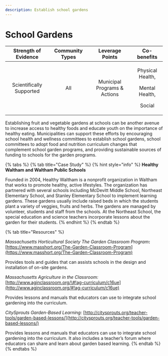 ```yaml
---
description: Establish school gardens
---
```


# School Gardens

<table>
  <thead>
    <tr>
      <th style="text-align:center">Strength of Evidence</th>
      <th style="text-align:center">Community Types</th>
      <th style="text-align:center">Leverage Points</th>
      <th style="text-align:center">Co-benefits</th>
    </tr>
  </thead>
  <tbody>
    <tr>
      <td style="text-align:center">Scientifically Supported</td>
      <td style="text-align:center">All</td>
      <td style="text-align:center">Municipal Programs &amp; Actions</td>
      <td style="text-align:center">
        <p>Physical Health,</p>
        <p>Mental Health,</p>
        <p>Social</p>
      </td>
    </tr>
  </tbody>
</table>

Establishing fruit and vegetable gardens at schools can be another avenue to increase access to healthy foods and educate youth on the importance of healthy eating. Municipalities can support these efforts by encouraging school health and wellness committees to establish school gardens, school committees to adopt food and nutrition curriculum changes that complement school garden programs, and providing sustainable sources of funding to schools for the garden programs.

{% tabs %}
{% tab title="Case Study" %}
{% hint style="info" %}
**Healthy Waltham and Waltham Public Schools**

Founded in 2004, Healthy Waltham is a nonprofit organization in Waltham that works to promote healthy, active lifestyles. The organization has partnered with several schools including McDevitt Middle School, Northeast Elementary School, and Stanley Elementary School to implement learning gardens. These gardens usually include raised beds in which the students plant a variety of veggies, fruits and herbs. The gardens are managed by volunteer, students and staff from the schools.  At the Northeast School, the special education and science teachers incorporate lessons about the garden for their students.
{% endhint %}
{% endtab %}

{% tab title="Resources" %}
_Massachusetts Horticultural Society The Garden Classroom Program_**:** [https://www.masshort.org/The-Garden-Classroom-Program](https://www.masshort.org/The-Garden-Classroom-Program)

Provides tools and guides that can assists schools in the design and installation of on-site gardens.

_Massachusetts Agriculture in the Classroom:_ [http://www.aginclassroom.org/\#!ag-curriculum/c16ue](http://www.aginclassroom.org/#!ag-curriculum/c16ue) 

Provides lessons and manuals that educators can use to integrate school gardening into the curriculum.

_CitySprouts Garden-Based Learning:_ [http://citysprouts.org/teacher-tools/garden-based-lessons/](http://citysprouts.org/teacher-tools/garden-based-lessons/) 

Provides lessons and manuals that educators can use to integrate school gardening into the curriculum. It also includes a teacher’s forum where educators can share and learn about garden based learning.
{% endtab %}
{% endtabs %}

